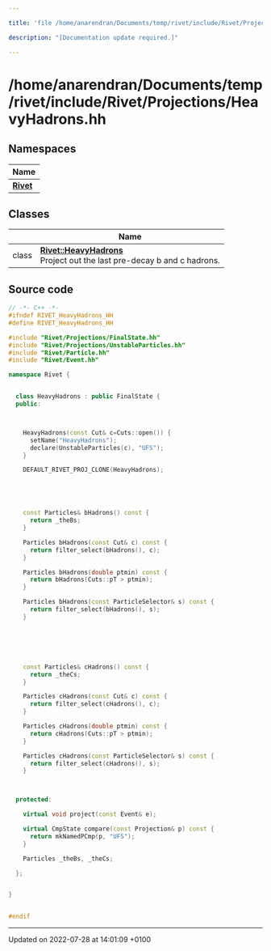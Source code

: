 ```yaml
---

title: 'file /home/anarendran/Documents/temp/rivet/include/Rivet/Projections/HeavyHadrons.hh'

description: "[Documentation update required.]"

---
```


# /home/anarendran/Documents/temp/rivet/include/Rivet/Projections/HeavyHadrons.hh



## Namespaces

| Name           |
| -------------- |
| **[Rivet](http://example.org/namespaces/namespacerivet/)**  |

## Classes

|                | Name           |
| -------------- | -------------- |
| class | **[Rivet::HeavyHadrons](http://example.org/classes/classrivet_1_1heavyhadrons/)** <br>Project out the last pre-decay b and c hadrons.  |




## Source code

```cpp
// -*- C++ -*-
#ifndef RIVET_HeavyHadrons_HH
#define RIVET_HeavyHadrons_HH

#include "Rivet/Projections/FinalState.hh"
#include "Rivet/Projections/UnstableParticles.hh"
#include "Rivet/Particle.hh"
#include "Rivet/Event.hh"

namespace Rivet {


  class HeavyHadrons : public FinalState {
  public:



    HeavyHadrons(const Cut& c=Cuts::open()) {
      setName("HeavyHadrons");
      declare(UnstableParticles(c), "UFS");
    }

    DEFAULT_RIVET_PROJ_CLONE(HeavyHadrons);





    const Particles& bHadrons() const {
      return _theBs;
    }

    Particles bHadrons(const Cut& c) const {
      return filter_select(bHadrons(), c);
    }

    Particles bHadrons(double ptmin) const {
      return bHadrons(Cuts::pT > ptmin);
    }

    Particles bHadrons(const ParticleSelector& s) const {
      return filter_select(bHadrons(), s);
    }






    const Particles& cHadrons() const {
      return _theCs;
    }

    Particles cHadrons(const Cut& c) const {
      return filter_select(cHadrons(), c);
    }

    Particles cHadrons(double ptmin) const {
      return cHadrons(Cuts::pT > ptmin);
    }

    Particles cHadrons(const ParticleSelector& s) const {
      return filter_select(cHadrons(), s);
    }



  protected:

    virtual void project(const Event& e);

    virtual CmpState compare(const Projection& p) const {
      return mkNamedPCmp(p, "UFS");
    }

    Particles _theBs, _theCs;

  };


}


#endif
```


-------------------------------

Updated on 2022-07-28 at 14:01:09 +0100
